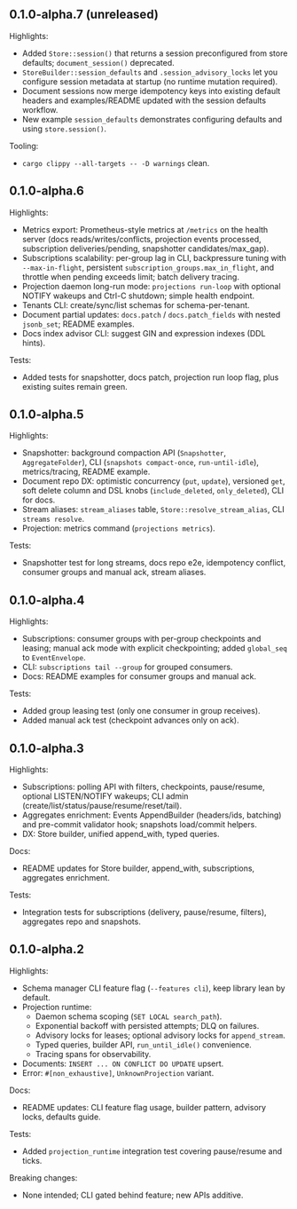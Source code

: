 ## 0.1.0-alpha.7 (unreleased)

Highlights:
- Added `Store::session()` that returns a session preconfigured from store defaults; `document_session()` deprecated.
- `StoreBuilder::session_defaults` and `.session_advisory_locks` let you configure session metadata at startup (no runtime mutation required).
- Document sessions now merge idempotency keys into existing default headers and examples/README updated with the session defaults workflow.
- New example `session_defaults` demonstrates configuring defaults and using `store.session()`.

Tooling:
- `cargo clippy --all-targets -- -D warnings` clean.

## 0.1.0-alpha.6

Highlights:
- Metrics export: Prometheus-style metrics at `/metrics` on the health server (docs reads/writes/conflicts, projection events processed, subscription deliveries/pending, snapshotter candidates/max_gap).
- Subscriptions scalability: per-group lag in CLI, backpressure tuning with `--max-in-flight`, persistent `subscription_groups.max_in_flight`, and throttle when pending exceeds limit; batch delivery tracing.
- Projection daemon long-run mode: `projections run-loop` with optional NOTIFY wakeups and Ctrl-C shutdown; simple health endpoint.
- Tenants CLI: create/sync/list schemas for schema-per-tenant.
- Document partial updates: `docs.patch` / `docs.patch_fields` with nested `jsonb_set`; README examples.
- Docs index advisor CLI: suggest GIN and expression indexes (DDL hints).

Tests:
- Added tests for snapshotter, docs patch, projection run loop flag, plus existing suites remain green.

## 0.1.0-alpha.5

Highlights:
- Snapshotter: background compaction API (`Snapshotter`, `AggregateFolder`), CLI (`snapshots compact-once`, `run-until-idle`), metrics/tracing, README example.
- Document repo DX: optimistic concurrency (`put`, `update`), versioned `get`, soft delete column and DSL knobs (`include_deleted`, `only_deleted`), CLI for docs.
- Stream aliases: `stream_aliases` table, `Store::resolve_stream_alias`, CLI `streams resolve`.
- Projection: metrics command (`projections metrics`).

Tests:
- Snapshotter test for long streams, docs repo e2e, idempotency conflict, consumer groups and manual ack, stream aliases.

## 0.1.0-alpha.4

Highlights:
- Subscriptions: consumer groups with per-group checkpoints and leasing; manual ack mode with explicit checkpointing; added `global_seq` to `EventEnvelope`.
- CLI: `subscriptions tail --group` for grouped consumers.
- Docs: README examples for consumer groups and manual ack.

Tests:
- Added group leasing test (only one consumer in group receives).
- Added manual ack test (checkpoint advances only on ack).

## 0.1.0-alpha.3

Highlights:
- Subscriptions: polling API with filters, checkpoints, pause/resume, optional LISTEN/NOTIFY wakeups; CLI admin (create/list/status/pause/resume/reset/tail).
- Aggregates enrichment: Events AppendBuilder (headers/ids, batching) and pre-commit validator hook; snapshots load/commit helpers.
- DX: Store builder, unified append_with, typed queries.

Docs:
- README updates for Store builder, append_with, subscriptions, aggregates enrichment.

Tests:
- Integration tests for subscriptions (delivery, pause/resume, filters), aggregates repo and snapshots.

## 0.1.0-alpha.2

Highlights:
- Schema manager CLI feature flag (`--features cli`), keep library lean by default.
- Projection runtime:
  - Daemon schema scoping (`SET LOCAL search_path`).
  - Exponential backoff with persisted attempts; DLQ on failures.
  - Advisory locks for leases; optional advisory locks for `append_stream`.
  - Typed queries, builder API, `run_until_idle()` convenience.
  - Tracing spans for observability.
- Documents: `INSERT ... ON CONFLICT DO UPDATE` upsert.
- Error: `#[non_exhaustive]`, `UnknownProjection` variant.

Docs:
- README updates: CLI feature flag usage, builder pattern, advisory locks, defaults guide.

Tests:
- Added `projection_runtime` integration test covering pause/resume and ticks.

Breaking changes:
- None intended; CLI gated behind feature; new APIs additive.
